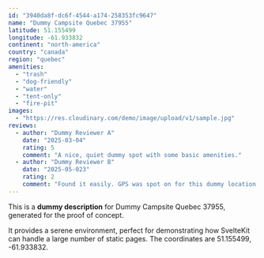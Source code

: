 ```yaml
---
id: "3940da8f-dc6f-4544-a174-258353fc9647"
name: "Dummy Campsite Quebec 37955"
latitude: 51.155499
longitude: -61.933832
continent: "north-america"
country: "canada"
region: "quebec"
amenities:
  - "trash"
  - "dog-friendly"
  - "water"
  - "tent-only"
  - "fire-pit"
images:
  - "https://res.cloudinary.com/demo/image/upload/v1/sample.jpg"
reviews:
  - author: "Dummy Reviewer A"
    date: "2025-03-04"
    rating: 5
    comment: "A nice, quiet dummy spot with some basic amenities."
  - author: "Dummy Reviewer B"
    date: "2025-05-023"
    rating: 2
    comment: "Found it easily. GPS was spot on for this dummy location."
---
```


This is a **dummy description** for Dummy Campsite Quebec 37955, generated for the proof of concept.

It provides a serene environment, perfect for demonstrating how SvelteKit can handle a large number of static pages. The coordinates are 51.155499, -61.933832.
